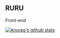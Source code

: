 ## RURU
Front-end

[![Anurag's github stats](https://github-readme-stats.vercel.app/api?username=YUN-RU-TSENG&count_private=true&show_icons=true&theme=vue)](https://github.com/anuraghazra/github-readme-stats)
